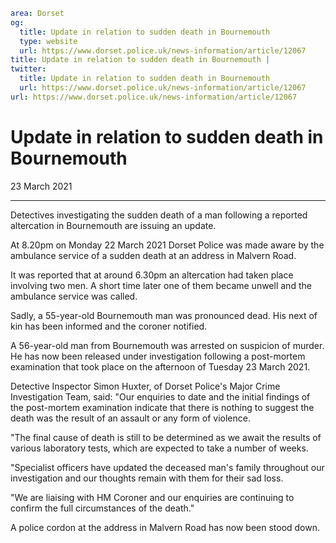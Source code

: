 ```yaml
area: Dorset
og:
  title: Update in relation to sudden death in Bournemouth
  type: website
  url: https://www.dorset.police.uk/news-information/article/12067
title: Update in relation to sudden death in Bournemouth |
twitter:
  title: Update in relation to sudden death in Bournemouth
  url: https://www.dorset.police.uk/news-information/article/12067
url: https://www.dorset.police.uk/news-information/article/12067
```

# Update in relation to sudden death in Bournemouth

23 March 2021

* * *

Detectives investigating the sudden death of a man following a reported altercation in Bournemouth are issuing an update.

At 8.20pm on Monday 22 March 2021 Dorset Police was made aware by the ambulance service of a sudden death at an address in Malvern Road.

It was reported that at around 6.30pm an altercation had taken place involving two men. A short time later one of them became unwell and the ambulance service was called.

Sadly, a 55-year-old Bournemouth man was pronounced dead. His next of kin has been informed and the coroner notified.

A 56-year-old man from Bournemouth was arrested on suspicion of murder. He has now been released under investigation following a post-mortem examination that took place on the afternoon of Tuesday 23 March 2021.

Detective Inspector Simon Huxter, of Dorset Police's Major Crime Investigation Team, said: "Our enquiries to date and the initial findings of the post-mortem examination indicate that there is nothing to suggest the death was the result of an assault or any form of violence.

"The final cause of death is still to be determined as we await the results of various laboratory tests, which are expected to take a number of weeks.

"Specialist officers have updated the deceased man's family throughout our investigation and our thoughts remain with them for their sad loss.

"We are liaising with HM Coroner and our enquiries are continuing to confirm the full circumstances of the death."

A police cordon at the address in Malvern Road has now been stood down.
